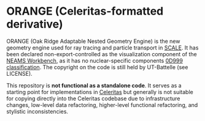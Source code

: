 # ORANGE (Celeritas-formatted derivative)

ORANGE (Oak Ridge Adaptable Nested Geometry Engine) is the new geometry engine
used for ray tracing and particle transport in
[SCALE](https://www.ornl.gov/scale). It has been declared non-export-controlled
as the visualization component of the [NEAMS
Workbench](https://www.ornl.gov/project/neams-workbench), as it has no
nuclear-specific components [0D999 classification](https://www.bis.doc.gov/index.php/documents/regulations-docs/2331-category-0-nuclear-materials-facilities-equipment-and-miscellaneous-items-1/file). The copyright on the code is still held by UT-Battelle (see LICENSE).

This repository is **not functional as a standalone code**. It serves as a
starting point for implementations in
[Celeritas](https://github.com/celeritas-project/celeritas) but generally is
not suitable for copying directly into the Celeritas codebase due to
infrastructure changes, low-level data refactoring, higher-level functional
refactoring, and stylistic inconsistencies.
